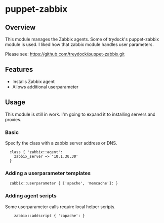 # puppet-zabbix

## Overview

This module manages the Zabbix agents. Some of trydock's puppet-zabbix module is used. I liked how that zabbix module handles user parameters.  

Please see: https://github.com/treydock/puppet-zabbix.git

## Features

* Installs Zabbix agent
* Allows additional userparameter 

## Usage

This module is still in work. I'm going to expand it to installing servers and proxies.

### Basic

Specify the class with a zabbix server address or DNS.

```
  class { 'zabbix::agent':
    zabbix_server => '10.1.30.30'
  }
```

### Adding a userparameter templates

```
  zabbix::userparameter { ['apache', 'memcache']: }
```

### Adding agent scripts

Some userparameter calls require local helper scripts.

```
    zabbix::addscript { 'zapache': }
```

